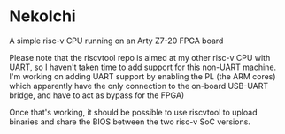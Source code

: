 # NekoIchi
A simple risc-v CPU  running on an Arty Z7-20 FPGA board

Please note that the riscvtool repo is aimed at my other risc-v CPU with UART, so I haven't taken time to add support for this non-UART machine.
I'm working on adding UART support by enabling the PL (the ARM cores) which apparently have the only connection to the on-board USB-UART bridge, and have to act as bypass for the FPGA)

Once that's working, it should be possible to use riscvtool to upload binaries and share the BIOS between the two risc-v SoC versions.
